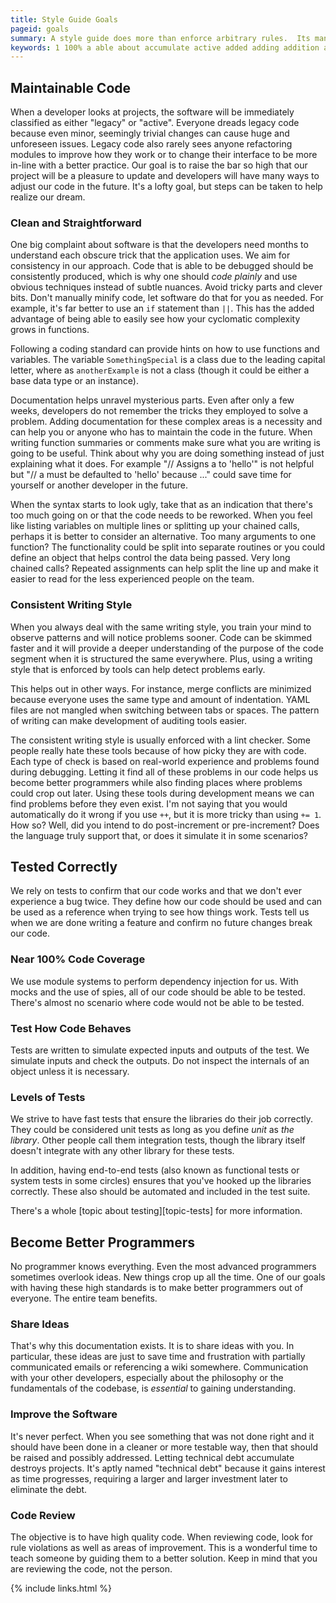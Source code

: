 ```yaml
---
title: Style Guide Goals
pageid: goals
summary: A style guide does more than enforce arbitrary rules.  Its mandates are based on removing problems.
keywords: 1 100% a able about accumulate active added adding addition addressed adjust advanced advantage after aim all almost also alternative always amount an and anotherexample any anyone application approach aptly are areas arguments as assignments async at auditing automated automatically avoid bar base based be because become been before behaves being benefits better between big bits break bug but by call calls can capital cause chained change changes check checker circles class classified clean cleaner clever code codebase coding communicated communication complaint complex complexity confirm conflicts consider considered consistency consistent consistently control correctly could coverage crop cyclomatic data deal debt debugged debugging deeper define dependency destroys detect developer developers development did do documentation does doesn't done don't dreads dream due during each early easier easily either eliminate emails employed end end-to-end enforced ensure ensures entire especially essential even ever everyone everything everywhere example exist exists expected experience experienced far fast faster feature feel few files find finding following for found frustration function functional functionality functions fundamentals future gaining gains getnameasync goal goals going grows guiding has hate have having help helps high hints hooked how huge ideas if i'm immediately improve improvement in included indentation indication information injection in-line inputs inspect instance instead integrate integration intend interest interface internals into investment is issues it it's itself javascript job just keep know known knows language larger later leading legacy less let letter letting levels libraries library like line lines lint listing lofty long look looks maintain maintainable make mangled manually many means merge mind minify minimized minor mocks module modules months more most much multiple mysterious named near necessary necessity need needed needs never new no not notice nuances object objective obscure observe obvious of on one only or other our out outputs overlook partially particular parts passed pattern patterns people perfect perform perhaps person philosophy picky places plainly pleasure plus possibly post-increment practice pre-increment problem problems produced programmer programmers progresses project projects promise provide purpose quality raise raised rarely read realize really real-world refactoring reference referencing rely remember repeated requiring return review reviewing reworked right routines rule same save saying scenario scenarios see seemingly sees segment separate share should simulate skimmed so software solution solve some someone something somethingspecial sometimes somewhere sooner spaces spies split splitting standard standards starts statement steps straightforward strive structured style subtle suite support switching syntax system systems tabs take taken teach team technical techniques tell test testable tested testing tests than that that's the their them then there's these they things this though time to too tools topic train trick tricks tricky trivial truly trying twice type ugly understand understanding unforeseen unit unless unravel up update us use used uses using usually variable variables very violations was way ways we weeks well when where which while who whole why wiki will with wonderful work works would writing written wrong yaml you you'd your you've
---
```


Maintainable Code
-----------------

When a developer looks at projects, the software will be immediately classified as either "legacy" or "active".  Everyone dreads legacy code because even minor, seemingly trivial changes can cause huge and unforeseen issues.  Legacy code also rarely sees anyone refactoring modules to improve how they work or to change their interface to be more in-line with a better practice.  Our goal is to raise the bar so high that our project will be a pleasure to update and developers will have many ways to adjust our code in the future.  It's a lofty goal, but steps can be taken to help realize our dream.


### Clean and Straightforward

One big complaint about software is that the developers need months to understand each obscure trick that the application uses.  We aim for consistency in our approach.  Code that is able to be debugged should be consistently produced, which is why one should *code plainly* and use obvious techniques instead of subtle nuances.  Avoid tricky parts and clever bits.  Don't manually minify code, let software do that for you as needed.  For example, it's far better to use an `if` statement than `||`.  This has the added advantage of being able to easily see how your cyclomatic complexity grows in functions.

Following a coding standard can provide hints on how to use functions and variables. The variable `SomethingSpecial` is a class due to the leading capital letter, where as `anotherExample` is not a class (though it could be either a base data type or an instance).

Documentation helps unravel mysterious parts.  Even after only a few weeks, developers do not remember the tricks they employed to solve a problem.  Adding documentation for these complex areas is a necessity and can help you or anyone who has to maintain the code in the future. When writing function summaries or comments make sure what you are writing is going to be useful. Think about why you are doing something instead of just explaining what it does. For example "// Assigns a to 'hello'" is not helpful but "// a must be defaulted to 'hello' because ..." could save time for yourself or another developer in the future.

When the syntax starts to look ugly, take that as an indication that there's too much going on or that the code needs to be reworked.  When you feel like listing variables on multiple lines or splitting up your chained calls, perhaps it is better to consider an alternative.  Too many arguments to one function?  The functionality could be split into separate routines or you could define an object that helps control the data being passed.  Very long chained calls?  Repeated assignments can help split the line up and make it easier to read for the less experienced people on the team.


### Consistent Writing Style

When you always deal with the same writing style, you train your mind to observe patterns and will notice problems sooner.  Code can be skimmed faster and it will provide a deeper understanding of the purpose of the code segment when it is structured the same everywhere.  Plus, using a writing style that is enforced by tools can help detect problems early.

This helps out in other ways.  For instance, merge conflicts are minimized because everyone uses the same type and amount of indentation.  YAML files are not mangled when switching between tabs or spaces.  The pattern of writing can make development of auditing tools easier.

The consistent writing style is usually enforced with a lint checker.  Some people really hate these tools because of how picky they are with code.  Each type of check is based on real-world experience and problems found during debugging.  Letting it find all of these problems in our code helps us become better programmers while also finding places where problems could crop out later.  Using these tools during development means we can find problems before they even exist.  I'm not saying that you would automatically do it wrong if you use `++`, but it is more tricky than using `+= 1`.  How so?  Well, did you intend to do post-increment or pre-increment?  Does the language truly support that, or does it simulate it in some scenarios?


Tested Correctly
----------------

We rely on tests to confirm that our code works and that we don't ever experience a bug twice.  They define how our code should be used and can be used as a reference when trying to see how things work.  Tests tell us when we are done writing a feature and confirm no future changes break our code.


### Near 100% Code Coverage

We use module systems to perform dependency injection for us.  With mocks and the use of spies, all of our code should be able to be tested.  There's almost no scenario where code would not be able to be tested.


### Test How Code Behaves

Tests are written to simulate expected inputs and outputs of the test.  We simulate inputs and check the outputs.  Do not inspect the internals of an object unless it is necessary.


### Levels of Tests

We strive to have fast tests that ensure the libraries do their job correctly.  They could be considered unit tests as long as you define *unit* as *the library*.  Other people call them integration tests, though the library itself doesn't integrate with any other library for these tests.

In addition, having end-to-end tests (also known as functional tests or system tests in some circles) ensures that you've hooked up the libraries correctly.  These also should be automated and included in the test suite.

There's a whole [topic about testing][topic-tests] for more information.


Become Better Programmers
-------------------------

No programmer knows everything.  Even the most advanced programmers sometimes overlook ideas.  New things crop up all the time.  One of our goals with having these high standards is to make better programmers out of everyone.  The entire team benefits.


### Share Ideas

That's why this documentation exists.  It is to share ideas with you.  In particular, these ideas are just to save time and frustration with partially communicated emails or referencing a wiki somewhere.  Communication with your other developers, especially about the philosophy or the fundamentals of the codebase, is *essential* to gaining understanding.


### Improve the Software

It's never perfect.  When you see something that was not done right and it should have been done in a cleaner or more testable way, then that should be raised and possibly addressed.  Letting technical debt accumulate destroys projects.  It's aptly named "technical debt" because it gains interest as time progresses, requiring a larger and larger investment later to eliminate the debt.


### Code Review

The objective is to have high quality code.  When reviewing code, look for rule violations as well as areas of improvement.  This is a wonderful time to teach someone by guiding them to a better solution.  Keep in mind that you are reviewing the code, not the person.

{% include links.html %}
